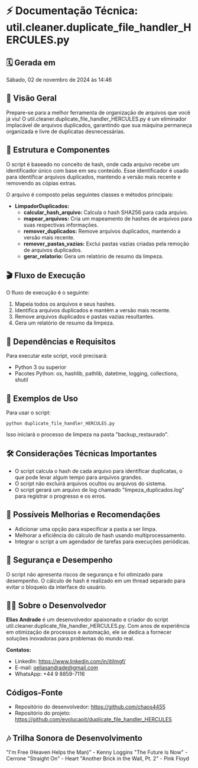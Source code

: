 # ⚡️ **Documentação Técnica: util.cleaner.duplicate_file_handler_HERCULES.py**

## 🗓️ Gerada em

Sábado, 02 de novembro de 2024 às 14:46

## 🤖 Visão Geral

Prepare-se para a melhor ferramenta de organização de arquivos que você já viu! O util.cleaner.duplicate_file_handler_HERCULES.py é um eliminador implacável de arquivos duplicados, garantindo que sua máquina permaneça organizada e livre de duplicatas desnecessárias.

## 🧩 Estrutura e Componentes

O script é baseado no conceito de hash, onde cada arquivo recebe um identificador único com base em seu conteúdo. Esse identificador é usado para identificar arquivos duplicados, mantendo a versão mais recente e removendo as cópias extras.

O arquivo é composto pelas seguintes classes e métodos principais:

- **LimpadorDuplicados:**
  - **calcular_hash_arquivo:** Calcula o hash SHA256 para cada arquivo.
  - **mapear_arquivos:** Cria um mapeamento de hashes de arquivos para suas respectivas informações.
  - **remover_duplicados:** Remove arquivos duplicados, mantendo a versão mais recente.
  - **remover_pastas_vazias:** Exclui pastas vazias criadas pela remoção de arquivos duplicados.
  - **gerar_relatorio:** Gera um relatório de resumo da limpeza.

## 🎬 Fluxo de Execução

O fluxo de execução é o seguinte:

1. Mapeia todos os arquivos e seus hashes.
2. Identifica arquivos duplicados e mantém a versão mais recente.
3. Remove arquivos duplicados e pastas vazias resultantes.
4. Gera um relatório de resumo da limpeza.

## 🤝 Dependências e Requisitos

Para executar este script, você precisará:

- Python 3 ou superior
- Pacotes Python: os, hashlib, pathlib, datetime, logging, collections, shutil

## 🚀 Exemplos de Uso

Para usar o script:

```
python duplicate_file_handler_HERCULES.py
```

Isso iniciará o processo de limpeza na pasta "backup_restaurado".

## 🛠️ Considerações Técnicas Importantes

- O script calcula o hash de cada arquivo para identificar duplicatas, o que pode levar algum tempo para arquivos grandes.
- O script não excluirá arquivos ocultos ou arquivos do sistema.
- O script gerará um arquivo de log chamado "limpeza_duplicados.log" para registrar o progresso e os erros.

## 🌟 Possíveis Melhorias e Recomendações

- Adicionar uma opção para especificar a pasta a ser limpa.
- Melhorar a eficiência do cálculo de hash usando multiprocessamento.
- Integrar o script a um agendador de tarefas para execuções periódicas.

## 💫 Segurança e Desempenho

O script não apresenta riscos de segurança e foi otimizado para desempenho. O cálculo de hash é realizado em um thread separado para evitar o bloqueio da interface do usuário.

## 👨‍💻 Sobre o Desenvolvedor

**Elias Andrade** é um desenvolvedor apaixonado e criador do script util.cleaner.duplicate_file_handler_HERCULES.py. Com anos de experiência em otimização de processos e automação, ele se dedica a fornecer soluções inovadoras para problemas do mundo real.

**Contatos:**

- LinkedIn: https://www.linkedin.com/in/itilmgf/
- E-mail: oeliasandrade@gmail.com
- WhatsApp: +44 9 8859-7116

## Códigos-Fonte

- Repositório do desenvolvedor: https://github.com/chaos4455
- Repositório do projeto: https://github.com/evolucaoit/duplicate_file_handler_HERCULES

## 🎶 Trilha Sonora de Desenvolvimento

"I'm Free (Heaven Helps the Man)" - Kenny Loggins
"The Future Is Now" - Cerrone
"Straight On" - Heart
"Another Brick in the Wall, Pt. 2" - Pink Floyd